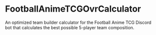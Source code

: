 # FootballAnimeTCGOvrCalculator
An optimized team builder calculator for the Football Anime TCG Discord bot that calculates the best possible 5-player team composition.
